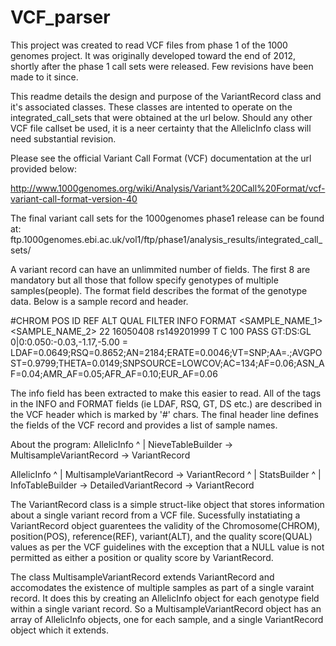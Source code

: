 # VCF_parser
This project was created to read VCF files from phase 1 of the 1000 genomes project. It was 
originally developed toward the end of 2012, shortly after the phase 1 call sets were released.
Few revisions have been made to it since. 

This readme details the design and purpose of the VariantRecord class and it's associated classes.
These classes are intented to operate on the integrated_call_sets that were obtained at the url
below. Should any other VCF file callset be used, it is a neer certainty that the AllelicInfo class
will need substantial revision.


Please see the official Variant Call Format (VCF) documentation at the url provided below:

http://www.1000genomes.org/wiki/Analysis/Variant%20Call%20Format/vcf-variant-call-format-version-40

The final variant call sets for the 1000genomes phase1 release can be found at:
ftp.1000genomes.ebi.ac.uk/vol1/ftp/phase1/analysis_results/integrated_call_sets/

A variant record can have an unlimmited number of fields. The first 8 are mandatory but all
those that follow specify genotypes of multiple samples(people). The format field describes
the format of the genotype data. Below is a sample record and header.


\#CHROM   POS   ID   REF   ALT   QUAL   FILTER   INFO    FORMAT  <SAMPLE_NAME_1> <SAMPLE_NAME_2>
22      16050408        rs149201999     T       C       100     PASS    <info>  GT:DS:GL        0|0:0.050:-0.03,-1.17,-5.00
<info> = LDAF=0.0649;RSQ=0.8652;AN=2184;ERATE=0.0046;VT=SNP;AA=.;AVGPOST=0.9799;THETA=0.0149;SNPSOURCE=LOWCOV;AC=134;AF=0.06;ASN_AF=0.04;AMR_AF=0.05;AFR_AF=0.10;EUR_AF=0.06

The info field has been extracted to make this easier to read. All of the tags in the INFO and FORMAT
fields (ie LDAF, RSQ, GT, DS etc.) are described in the VCF header which is marked by '#' chars. The
final header line defines the fields of the VCF record and provides a list of sample names.

About the program:
                       AllelicInfo
                           ^
                           |
NieveTableBuilder -> MultisampleVariantRecord -> VariantRecord


  AllelicInfo
      ^
      |
MultisampleVariantRecord -> VariantRecord
        ^
        |
  StatsBuilder
        ^
        |
InfoTableBuilder -> DetailedVariantRecord -> VariantRecord


The VariantRecord class is a simple struct-like object that stores information about a single
variant record from a VCF file. Sucessfully instatiating a VariantRecord object guarentees
the validity of the Chromosome(CHROM), position(POS), reference(REF), variant(ALT), and the
quality score(QUAL) values as per the VCF guidelines with the exception that a NULL value is
not permitted as either a position or quality score by VariantRecord.

The class MultisampleVariantRecord extends VariantRecord and accomodates the existence of multiple
samples as part of a single varaint record. It does this by creating an AllelicInfo object for each
genotype field within a single variant record. So a MultisampleVariantRecord object has an array of
AllelicInfo objects, one for each sample, and a single VariantRecord object which it extends.


